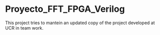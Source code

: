 # Proyecto_FFT_FPGA_Verilog
This project tries to mantein an updated copy of the project developed at UCR in team work.
